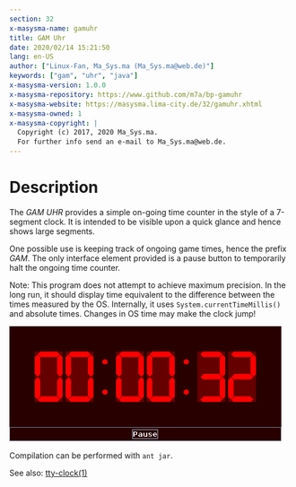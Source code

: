 ```yaml
---
section: 32
x-masysma-name: gamuhr
title: GAM Uhr
date: 2020/02/14 15:21:50
lang: en-US
author: ["Linux-Fan, Ma_Sys.ma (Ma_Sys.ma@web.de)"]
keywords: ["gam", "uhr", "java"]
x-masysma-version: 1.0.0
x-masysma-repository: https://www.github.com/m7a/bp-gamuhr
x-masysma-website: https://masysma.lima-city.de/32/gamuhr.xhtml
x-masysma-owned: 1
x-masysma-copyright: |
  Copyright (c) 2017, 2020 Ma_Sys.ma.
  For further info send an e-mail to Ma_Sys.ma@web.de.
---
```

Description
===========

The _GAM UHR_ provides a simple on-going time counter in the style of a
7-segment clock. It is intended to be visible upon a quick glance and hence
shows large segments.

One possible use is keeping track of ongoing game times, hence the prefix _GAM_.
The only interface element provided is a pause button to temporarily halt the
ongoing time counter.

Note: This program does not attempt to achieve maximum precision. In the long
run, it should display time equivalent to the difference between the times
measured by the OS. Internally, it uses `System.currentTimeMillis()` and
absolute times. Changes in OS time may make the clock jump!

![GAM UHR screenshot](gamuhr_att/scr.png)

Compilation can be performed with `ant jar`.

See also: [tty-clock(1)](https://manpages.debian.org/buster/tty-clock/tty-clock.1.en.html)
